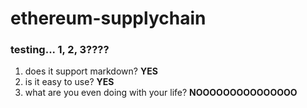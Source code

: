 # ethereum-supplychain


### testing... 1, 2, 3????
1. does it support markdown? **YES**
2. is it easy to use? **YES**
3. what are you even doing with your life? **NOOOOOOOOOOOOOOO**
